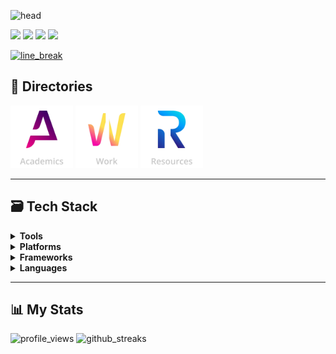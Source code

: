 ![head](https://capsule-render.vercel.app/api?type=waving&color=gradient&text=Hello!&customColorList=12&animation=fadeIn)

<a href="https://www.linkedin.com/in/allenbphilip/"><img src="https://img.shields.io/badge/LinkedIn-0077B5?style=for-the-badge&logo=linkedin&logoColor=white"></a>
<a href="https://github.com/allenalvin333/allenalvin333/raw/master/Assets/Resume.pdf"><img src="https://img.shields.io/badge/Resume-3E41A0?style=for-the-badge&logo=libreoffice&logoColor=white"></a>
<a href="mailto:allenbphilip@gmail.com"><img src="https://img.shields.io/badge/Gmail-CD1A0A?style=for-the-badge&logo=gmail&logoColor=white"></a>
<a href="https://abphilip.com/"><img src="https://img.shields.io/badge/Portfolio-FF7139?style=for-the-badge&logo=googlegemini&logoColor=white"></a>

<a href="https://github.com/404"><img src="https://user-images.githubusercontent.com/73097560/115834477-dbab4500-a447-11eb-908a-139a6edaec5c.gif" alt="line_break"></a>

## 📁 Directories
[<img alt='Academics' src="/Assets/Logo/v2/README/Academics.png" width="100">](https://github.com/abphilip-academics/)
[<img alt='Work' src="/Assets/Logo/v2/README/Work.png" width="100">](https://github.com/abphilip-work/)
[<img alt='Resources' src="/Assets/Logo/v2/README/Resources.png" width="100">](https://github.com/abphilip-resources/)

---

## 🗃️ Tech Stack
<details>
  <summary><b>Tools</b></summary><br/>
  <p>
    <img alt="Git" src="https://img.shields.io/badge/Git-%23F05032.svg?&style=for-the-badge&logo=git&logoColor=white"/>
    <img alt="Docker" src="https://img.shields.io/badge/Docker-%232496ED.svg?&style=for-the-badge&logo=docker&logoColor=white"/> 
    <img alt="Adobe CC" src="https://img.shields.io/badge/Adobe%20CC-%23DA1F26.svg?&style=for-the-badge&logo=Adobe-creative-cloud&logoColor=white"/>
    <img alt="Anaconda" src="https://img.shields.io/badge/Anaconda-%2344A833.svg?&style=for-the-badge&logo=anaconda&logoColor=white"/>
    <img alt="VS Code" src="https://img.shields.io/badge/VS%20Code-%23007ACC.svg?&style=for-the-badge&logo=vscodium&logoColor=white"/>
    <img alt="Postman" src="https://img.shields.io/badge/Postman-%23FF6C37.svg?&style=for-the-badge&logo=Postman&logoColor=white"/>
    <img alt="Arduino" src="https://img.shields.io/badge/Arduino-%2300979D.svg?&style=for-the-badge&logo=arduino&logoColor=white"/>
    <img alt="LabView" src="https://img.shields.io/badge/LabView-%23FFDB00.svg?&style=for-the-badge&logo=Labview&logoColor=black"/>
  </p>
</details>
<details>
  <summary><b>Platforms</b></summary><br/>
  <p>
    <img alt="Firebase" src="https://img.shields.io/badge/Firebase-%23FFCA28?style=for-the-badge&logo=firebase&logoColor=black"/>
    <img alt="GCP" src="https://img.shields.io/badge/Google%20Cloud-%234285F4.svg?&style=for-the-badge&logo=googlecloud&logoColor=white"/>
    <img alt="Cloudflare" src="https://img.shields.io/badge/Cloudflare-%23F38020.svg?&style=for-the-badge&logo=Cloudflare&logoColor=white"/>  
    <img alt="AWS" src="https://img.shields.io/badge/Amazon%20Web%20Services-%23232F3E.svg?&style=for-the-badge&logo=amazonwebservices&logoColor=white"/>
    <img alt="NodeRED" src="https://img.shields.io/badge/NodeRed-%238F0000.svg?&style=for-the-badge&logo=node-red&logoColor=white"/>
    <img alt="PowerBI" src="https://img.shields.io/badge/PowerBI-%23F2C811.svg?&style=for-the-badge&logo=googlebigquery&logoColor=black"/>
  </p>
</details>
<details>
  <summary><b>Frameworks</b></summary><br/>
  <p>
    <img alt="PySpark" src="https://img.shields.io/badge/Spark-%23E25A1C.svg?&style=for-the-badge&logo=apachespark&logoColor=white"/>
    <img alt="Bootstrap" src="https://img.shields.io/badge/Bootstrap-%23371651.svg?&style=for-the-badge&logo=bootstrap&logoColor=white"/>
    <img alt="ReactJS" src="https://img.shields.io/badge/ReactJS-%2361DAFB.svg?&style=for-the-badge&logo=react&logoColor=black"/>
    <img alt="MongoDB" src="https://img.shields.io/badge/MongoDB-%2347A248.svg?&style=for-the-badge&logo=mongodb&logoColor=white"/>
    <img alt="TF" src="https://img.shields.io/badge/TensorFlow-%23FF6F00.svg?&style=for-the-badge&logo=tensorflow&logoColor=white"/>
    <img alt="PyTorch" src="https://img.shields.io/badge/PyTorch-%23EE4C2C.svg?&style=for-the-badge&logo=pytorch&logoColor=white"/>
    <img alt="GraphQL" src="https://img.shields.io/badge/GraphQL-%23311C87.svg?&style=for-the-badge&logo=GraphQL&logoColor=white"/>    
    <img alt="Scikit" src="https://img.shields.io/badge/ScikitLearn-%23F7931E.svg?&style=for-the-badge&logo=scikit-learn&logoColor=white"/>
  </p>
</details>
<details>
  <summary><b>Languages</b></summary><br/>
  <p>
    <img alt="Python" src="https://img.shields.io/badge/Python-%233776AB.svg?&style=for-the-badge&logo=python&logoColor=white"/>
    <img alt="HTML" src="https://img.shields.io/badge/HTML-%23E34F26.svg?&style=for-the-badge&logo=html5&logoColor=white"/>
    <img alt="CSS" src="https://img.shields.io/badge/CSS-%231572B6.svg?&style=for-the-badge&logo=css3&logoColor=white"/>
    <img alt="JS" src ="https://img.shields.io/badge/Javascript-%23F7DF1E.svg?&style=for-the-badge&logo=javascript&logoColor=black"/>
    <img alt="C++" src="https://img.shields.io/badge/C++-%2300599C.svg?&style=for-the-badge&logo=c%2B%2B&logoColor=white"/>
    <img alt="SQL" src="https://img.shields.io/badge/SQL-%234479A1.svg?&style=for-the-badge&logo=MySQL&logoColor=white"/>
    <img alt="BASH" src="https://img.shields.io/badge/BASH-%234EAA25.svg?&style=for-the-badge&logo=gnubash&logoColor=white"/>   
    <img alt="Java" src="https://img.shields.io/badge/Java-%23007396.svg?&style=for-the-badge&logo=spring&logoColor=white"/>
  </p>
</details>

---

## 📊 My Stats
<img src="https://komarev.com/ghpvc/?username=allenalvin333&label=Profile%20views&color=12171f&style=flat" alt="profile_views"/>
<img height="180em" src="https://github-readme-streak-stats.herokuapp.com/?user=allenalvin333&theme=react&hide_border=true&background=000000/" alt="github_streaks"/>
